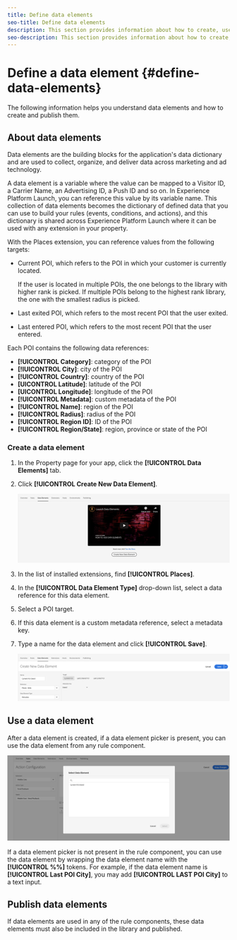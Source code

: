 ```yaml
---
title: Define data elements
seo-title: Define data elements
description: This section provides information about how to create, use, and publish data elements in Experience Platform Launch for Places.
seo-description: This section provides information about how to create, use, and publish data elements in Experience Platform Launch for Places. 
---
```


# Define a data element {#define-data-elements}

The following information helps you understand data elements and how to create and publish them. 

## About data elements

Data elements are the building blocks for the application's data dictionary and are used to collect, organize, and deliver data across marketing and ad technology.

A data element is a variable where the value can be mapped to a Visitor ID, a Carrier Name, an Advertising ID, a Push ID and so on. In Experience Platform Launch, you can reference this value by its variable name. This collection of data elements becomes the dictionary of defined data that you can use to build your rules (events, conditions, and actions), and this dictionary is shared across Experience Platform Launch where it can be used with any extension in your property.

With the Places extension, you can reference values from the following targets:

* Current POI, which refers to the POI in which your customer is currently located. 

    If the user is located in multiple POIs, the one belongs to the library with higher rank is picked. If multiple POIs belong to the highest rank library, the one with the smallest radius is picked.
* Last exited POI, which refers to the most recent POI that the user exited.
* Last entered POI, which refers to the most recent POI that the user entered. 

Each POI contains the following data references:

* **[!UICONTROL Category]**: category of the POI
* **[!IUICONTROL City]**: city of the POI
* **[!UICONTROL Country]**: country of the POI
* **[UICONTROL Latitude]**: latitude of the POI
* **[UICONTROL Longitude]**: longitude of the POI
* **[!UICONTROL Metadata]**: custom metadata of the POI
* **[!UICONTROL Name]**: region of the POI
* **[!UICONTROL Radius]**: radius of the POI
* **[!UICONTROL Region ID]**: ID of the POI
* **[!UICONTROL Region/State]**: region, province or state of the POI

### Create a data element

1. In the Property page for your app, click the **[!UICONTROL Data Elements]** tab.

2. Click **[!UICONTROL Create New Data Element]**.

    ![Create data element](/help/assets/create-de-2-v3.png)

3. In the list of installed extensions, find **[!UICONTROL Places]**.

4. In the **[!UICONTROL Data Element Type]** drop-down list, select a data reference for this data element.

5. Select a POI target.

6. If this data element is a custom metadata reference, select a metadata key.

7. Type a name for the data element and click **[!UICONTROL Save]**.

    ![Create data element](/help/assets/create-de-7-v3.png)


## Use a data element

After a data element is created, if a data element picker is present, you can use the data element from any rule component.

![Use the data element](/help/assets/use-de-v2.png)

If a data element picker is not present in the rule component, you can use the data element by wrapping the data element name with the **[!UICONTROL %%]** tokens.
For example, if the data element name is **[!UICONTROL Last POI City]**, you may add **[!UICONTROL LAST POI City]** to a text input.


## Publish data elements

If data elements are used in any of the rule components, these data elements must also be included in the library and published.
